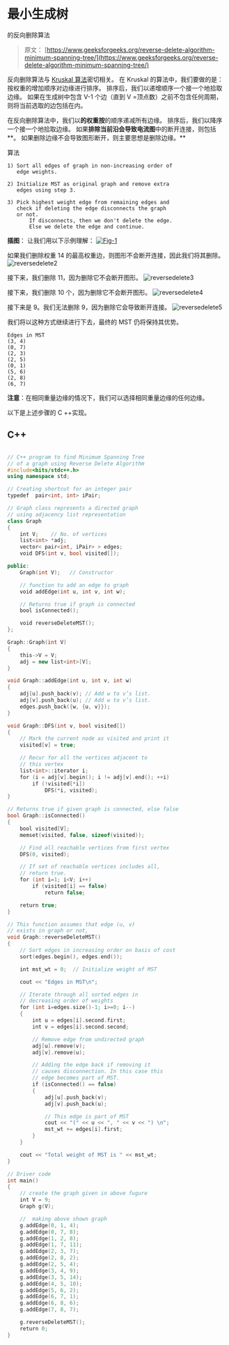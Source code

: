 # 最小生成树

的反向删除算法

> 原文： [https://www.geeksforgeeks.org/reverse-delete-algorithm-minimum-spanning-tree/](https://www.geeksforgeeks.org/reverse-delete-algorithm-minimum-spanning-tree/)

反向删除算法与 [Kruskal 算法](https://www.geeksforgeeks.org/greedy-algorithms-set-2-kruskals-minimum-spanning-tree-mst/)密切相关。 在 Kruskal 的算法中，我们要做的是：按权重的增加顺序对边缘进行排序。 排序后，我们以递增顺序一个接一个地拾取边缘。 如果在生成树中包含 V-1 个边（直到 V =顶点数）之前不包含任何周期，则将当前选取的边包括在内。

在反向删除算法中，我们以**的权重按**的顺序递减所有边缘。 排序后，我们以降序一个接一个地拾取边缘。 如果**排除当前沿会导致电流图**中的断开连接，则包括**。 如果删除边缘不会导致图形断开，则主要思想是删除边缘。**

算法

```
1) Sort all edges of graph in non-increasing order of
   edge weights.

2) Initialize MST as original graph and remove extra
   edges using step 3.

3) Pick highest weight edge from remaining edges and 
   check if deleting the edge disconnects the graph  
   or not.
       If disconnects, then we don't delete the edge.
       Else we delete the edge and continue. 
```

**插图**：
让我们用以下示例理解：
[![](img/8dc4df6d86d36d8246549dc9f7b13def.png "Fig-1")](https://media.geeksforgeeks.org/wp-content/cdn-uploads/Fig-11.jpg)

如果我们删除权重 14 的最高权重边，则图形不会断开连接，因此我们将其删除。
![reversedelete2](img/0f421a99d312f34017ab4d909d3286e6.png)

接下来，我们删除 11，因为删除它不会断开图形。
![reversedelete3](img/707dfbfa02184450f35d6819603fda0c.png)

接下来，我们删除 10 个，因为删除它不会断开图形。
![reversedelete4](img/b8d22a0349158fb346c01e57faf0ff0b.png)

接下来是 9。我们无法删除 9，因为删除它会导致断开连接。
![reversedelete5](img/f351f1f7d2b35f793222045a09a9db3f.png)

我们将以这种方式继续进行下去，最终的 MST 仍将保持其优势。

```
Edges in MST
(3, 4) 
(0, 7) 
(2, 3) 
(2, 5) 
(0, 1) 
(5, 6) 
(2, 8) 
(6, 7) 
```

 **注意**：在相同重量边缘的情况下，我们可以选择相同重量边缘的任何边缘。

以下是上述步骤的 C ++实现。

## C++

```cpp

// C++ program to find Minimum Spanning Tree 
// of a graph using Reverse Delete Algorithm 
#include<bits/stdc++.h> 
using namespace std; 

// Creating shortcut for an integer pair 
typedef  pair<int, int> iPair; 

// Graph class represents a directed graph 
// using adjacency list representation 
class Graph 
{ 
    int V;    // No. of vertices 
    list<int> *adj; 
    vector< pair<int, iPair> > edges; 
    void DFS(int v, bool visited[]); 

public: 
    Graph(int V);   // Constructor 

    // function to add an edge to graph 
    void addEdge(int u, int v, int w); 

    // Returns true if graph is connected 
    bool isConnected(); 

    void reverseDeleteMST(); 
}; 

Graph::Graph(int V) 
{ 
    this->V = V; 
    adj = new list<int>[V]; 
} 

void Graph::addEdge(int u, int v, int w) 
{ 
    adj[u].push_back(v); // Add w to v’s list. 
    adj[v].push_back(u); // Add w to v’s list. 
    edges.push_back({w, {u, v}}); 
} 

void Graph::DFS(int v, bool visited[]) 
{ 
    // Mark the current node as visited and print it 
    visited[v] = true; 

    // Recur for all the vertices adjacent to 
    // this vertex 
    list<int>::iterator i; 
    for (i = adj[v].begin(); i != adj[v].end(); ++i) 
        if (!visited[*i]) 
            DFS(*i, visited); 
} 

// Returns true if given graph is connected, else false 
bool Graph::isConnected() 
{ 
    bool visited[V]; 
    memset(visited, false, sizeof(visited)); 

    // Find all reachable vertices from first vertex 
    DFS(0, visited); 

    // If set of reachable vertices includes all, 
    // return true. 
    for (int i=1; i<V; i++) 
        if (visited[i] == false) 
            return false; 

    return true; 
} 

// This function assumes that edge (u, v) 
// exists in graph or not, 
void Graph::reverseDeleteMST() 
{ 
    // Sort edges in increasing order on basis of cost 
    sort(edges.begin(), edges.end()); 

    int mst_wt = 0;  // Initialize weight of MST 

    cout << "Edges in MST\n"; 

    // Iterate through all sorted edges in 
    // decreasing order of weights 
    for (int i=edges.size()-1; i>=0; i--) 
    { 
        int u = edges[i].second.first; 
        int v = edges[i].second.second; 

        // Remove edge from undirected graph 
        adj[u].remove(v); 
        adj[v].remove(u); 

        // Adding the edge back if removing it 
        // causes disconnection. In this case this  
        // edge becomes part of MST. 
        if (isConnected() == false) 
        { 
            adj[u].push_back(v); 
            adj[v].push_back(u); 

            // This edge is part of MST 
            cout << "(" << u << ", " << v << ") \n"; 
            mst_wt += edges[i].first; 
        } 
    } 

    cout << "Total weight of MST is " << mst_wt; 
} 

// Driver code 
int main() 
{ 
    // create the graph given in above fugure 
    int V = 9; 
    Graph g(V); 

    //  making above shown graph 
    g.addEdge(0, 1, 4); 
    g.addEdge(0, 7, 8); 
    g.addEdge(1, 2, 8); 
    g.addEdge(1, 7, 11); 
    g.addEdge(2, 3, 7); 
    g.addEdge(2, 8, 2); 
    g.addEdge(2, 5, 4); 
    g.addEdge(3, 4, 9); 
    g.addEdge(3, 5, 14); 
    g.addEdge(4, 5, 10); 
    g.addEdge(5, 6, 2); 
    g.addEdge(6, 7, 1); 
    g.addEdge(6, 8, 6); 
    g.addEdge(7, 8, 7); 

    g.reverseDeleteMST(); 
    return 0; 
} 

```